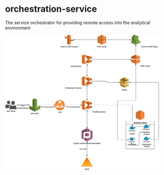 # orchestration-service
The service orchestrator for providing remote access into the analytical environment

![Image of Orchestration Service](OrchestrationService.png)
